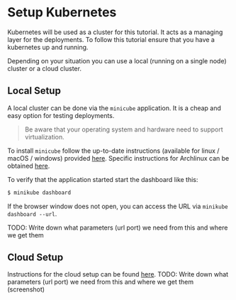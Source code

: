 # Setup Kubernetes

Kubernetes will be used as a cluster for this tutorial. 
It acts as a managing layer for the deployments. To follow this tutorial ensure that you 
have a kubernetes up and running.

Depending on your situation you can use a local (running on a single node) cluster or a cloud cluster.

## Local Setup

A local cluster can be done via the `minicube` application. It is a cheap and easy option for testing deployments.

>Be aware that your operating system and hardware need to support virtualization. 

To install `minicube` follow the up-to-date instructions (available for linux / macOS / windows) provided [here](https://kubernetes.io/docs/tasks/tools/install-minikube/). Specific instructions for Archlinux can be obtained [here](http://blog.programmableproduction.com/2018/03/08/Archlinux-Setup-Minikube-using-KVM/).

To verify that the application started start the dashboard like this:
 
```bash 
$ minikube dashboard
``` 

If the browser window does not open, you can access the URL via `minikube dashboard --url`.

TODO: Write down what parameters (url port) we need from this and where we get them
## Cloud Setup

Instructions for the cloud setup can be found [here](https://github.com/clc3-CloudComputing/clc3-ws19/tree/master/3%20Kubernetes/exercise%203.1).
TODO: Write down what parameters (url port) we need from this and where we get them (screenshot)

